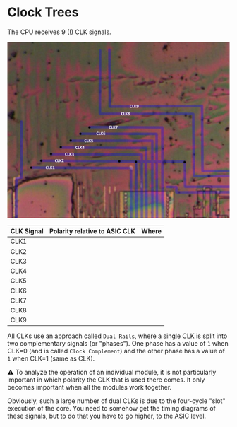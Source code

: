 # Clock Trees

The CPU receives 9 (!) CLK signals.

![clks](/imgstore/clks.png)

|CLK Signal|Polarity relative to ASIC CLK|Where|
|---|---|---|
|CLK1| | |
|CLK2| | |
|CLK3| | |
|CLK4| | |
|CLK5| | |
|CLK6| | |
|CLK7| | |
|CLK8| | |
|CLK9| | |

All CLKs use an approach called `Dual Rails`, where a single CLK is split into two complementary signals (or "phases"). One phase has a value of `1` when CLK=0 (and is called `Clock Complement`) and the other phase has a value of `1` when CLK=1 (same as CLK).

:warning: To analyze the operation of an individual module, it is not particularly important in which polarity the CLK that is used there comes. It only becomes important when all the modules work together.

Obviously, such a large number of dual CLKs is due to the four-cycle "slot" execution of the core. You need to somehow get the timing diagrams of these signals, but to do that you have to go higher, to the ASIC level.
